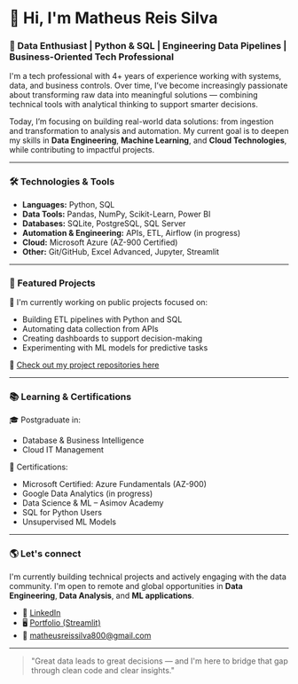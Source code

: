 # 👋 Hi, I'm Matheus Reis Silva

### 🧠 Data Enthusiast | Python & SQL | Engineering Data Pipelines | Business-Oriented Tech Professional

I'm a tech professional with 4+ years of experience working with systems, data, and business controls. Over time, I’ve become increasingly passionate about transforming raw data into meaningful solutions — combining technical tools with analytical thinking to support smarter decisions.

Today, I’m focusing on building real-world data solutions: from ingestion and transformation to analysis and automation. My current goal is to deepen my skills in **Data Engineering**, **Machine Learning**, and **Cloud Technologies**, while contributing to impactful projects.

---

### 🛠️ Technologies & Tools

- **Languages:** Python, SQL  
- **Data Tools:** Pandas, NumPy, Scikit-Learn, Power BI  
- **Databases:** SQLite, PostgreSQL, SQL Server  
- **Automation & Engineering:** APIs, ETL, Airflow (in progress)  
- **Cloud:** Microsoft Azure (AZ-900 Certified)  
- **Other:** Git/GitHub, Excel Advanced, Jupyter, Streamlit

---

### 📂 Featured Projects

🚧 I'm currently working on public projects focused on:
- Building ETL pipelines with Python and SQL
- Automating data collection from APIs
- Creating dashboards to support decision-making
- Experimenting with ML models for predictive tasks

📌 [Check out my project repositories here](https://github.com/mathreiss04?tab=repositories)

---

### 📚 Learning & Certifications

🎓 Postgraduate in:
- Database & Business Intelligence  
- Cloud IT Management  

🏅 Certifications:
- Microsoft Certified: Azure Fundamentals (AZ-900)
- Google Data Analytics (in progress)
- Data Science & ML – Asimov Academy
- SQL for Python Users
- Unsupervised ML Models

---

### 🌎 Let's connect

I'm currently building technical projects and actively engaging with the data community. I'm open to remote and global opportunities in **Data Engineering**, **Data Analysis**, and **ML applications**.

- 🔗 [LinkedIn](https://www.linkedin.com/in/matheusreis-silva)
- 🖥️ [Portfolio (Streamlit)](https://matheus-reis.streamlit.app)
- 📧 matheusreissilva800@gmail.com

---

> "Great data leads to great decisions — and I'm here to bridge that gap through clean code and clear insights."
